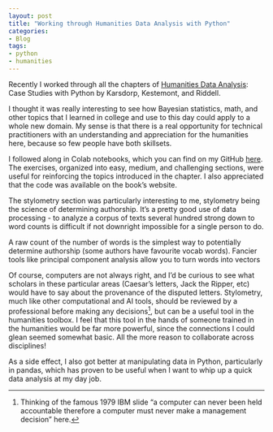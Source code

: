```yaml
---
layout: post
title: "Working through Humanities Data Analysis with Python"
categories:
- Blog
tags:
- python
- humanities
---
```

Recently I worked through all the chapters of [Humanities Data Analysis](https://www.humanitiesdataanalysis.org/): Case Studies with Python by Karsdorp, Kestemont, and Riddell.

I thought it was really interesting to see how Bayesian statistics, math, and other topics that I learned in college and use to this day could apply to a whole new domain. My sense is that there is a real opportunity for technical practitioners with an understanding and appreciation for the humanities here, because so few people have both skillsets.

I followed along in Colab notebooks, which you can find on my GitHub [here](https://github.com/wolframalexa/humanities-data-analysis). The exercises, organized into easy, medium, and challenging sections, were useful for reinforcing the topics introduced in the chapter. I also appreciated that the code was available on the book’s website.

The stylometry section was particularly interesting to me, stylometry being the science of determining authorship. It’s a pretty good use of data processing - to analyze a corpus of texts several hundred strong down to word counts is difficult if not downright impossible for a single person to do.

A raw count of the number of words is the simplest way to potentially determine authorship (some authors have favourite vocab words). Fancier tools like principal component analysis allow you to turn words into vectors

Of course, computers are not always right, and I’d be curious to see what scholars in these particular areas (Caesar’s letters, Jack the Ripper, etc) would have to say about the provenance of the disputed letters. Stylometry, much like other computational and AI tools, should be reviewed by a professional before making any decisions[^1], but can be a useful tool in the humanities toolbox. I feel that this tool in the hands of someone trained in the humanities would be far more powerful, since the connections I could glean seemed somewhat basic. All the more reason to collaborate across disciplines!

As a side effect, I also got better at manipulating data in Python, particularly in pandas, which has proven to be useful when I want to whip up a quick data analysis at my day job.

[^1]: Thinking of the famous 1979 IBM slide “a computer can never been held accountable therefore a computer must never make a management decision” here.
